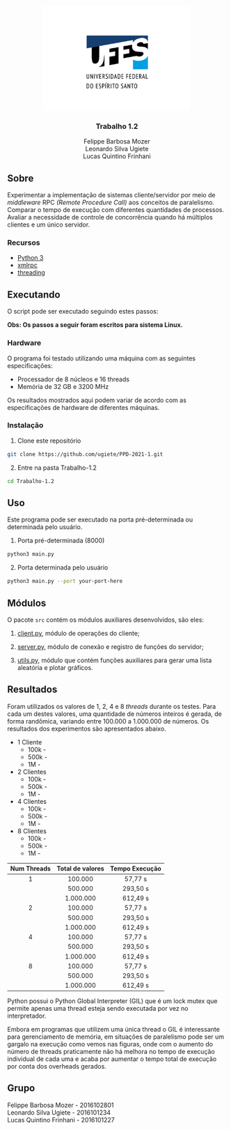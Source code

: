 <!-- PROJECT LOGO -->
<br />
<p align="center">
  <img src="../images/logo.png" alt="UFES" width="340" height="240">

  <h3 align="center">Trabalho 1.2</h3>

  <p align="center">
    Felippe Barbosa Mozer
    <br />
    Leonardo Silva Ugiete
    <br />
    Lucas Quintino Frinhani
    <br />
  </p>
</p>

## Sobre

Experimentar a implementação de sistemas cliente/servidor por meio de _middleware_ RPC _(Remote Procedure Call)_ aos conceitos de paralelismo. Comparar o tempo de execução com diferentes quantidades de processos. Avaliar a necessidade de controle de concorrência quando há múltiplos clientes e um único servidor.

### Recursos

* [Python 3](https://www.python.org/about/)
* [xmlrpc](https://docs.python.org/3/library/xmlrpc.html)
* [threading](https://docs.python.org/3/library/threading.html)

## Executando

O script pode ser executado seguindo estes passos:

**Obs: Os passos a seguir foram escritos para sistema Linux.**

### Hardware

O programa foi testado utilizando uma máquina com as seguintes especificações:

* Processador de 8 núcleos e 16 threads
* Memória de 32 GB e 3200 MHz

Os resultados mostrados aqui podem variar de acordo com as especificações de hardware de diferentes máquinas.

### Instalação

1. Clone este repositório
  ```sh
  git clone https://github.com/ugiete/PPD-2021-1.git
  ```
2. Entre na pasta Trabalho-1.2
  ```sh
  cd Trabalho-1.2
  ```

## Uso

Este programa pode ser executado na porta pré-determinada ou determinada pelo usuário.

1. Porta pré-determinada (8000)
  ```sh
  python3 main.py
  ```
2. Porta determinada pelo usuário
  ```sh
  python3 main.py --port your-port-here
  ```

## Módulos

O pacote `src` contém os módulos auxiliares desenvolvidos, são eles:

1. [client.py](https://github.com/ugiete/PPD-2021-1/blob/master/Trabalho-1.2/src/client.py), módulo de operações do cliente;

2. [server.py](https://github.com/ugiete/PPD-2021-1/blob/master/Trabalho-1.2/src/server.py), módulo de conexão e registro de funções do servidor;

3. [utils.py](https://github.com/ugiete/PPD-2021-1/blob/master/Trabalho-1.2/src/utils.py), módulo que contém funções auxiliares para gerar uma lista aleatória e plotar gráficos.

## Resultados

Foram utilizados os valores de 1, 2, 4 e 8 _threads_ durante os testes. Para cada um destes valores, uma quantidade de números inteiros é gerada, de forma randômica, variando entre 100.000 a 1.000.000 de números. Os resultados dos experimentos são apresentados abaixo.

- 1 Cliente
  - 100k - 
  - 500k - 
  - 1M - 
- 2 Clientes
  - 100k - 
  - 500k - 
  - 1M - 
- 4 Clientes
  - 100k - 
  - 500k - 
  - 1M - 
- 8 Clientes
  - 100k - 
  - 500k - 
  - 1M - 

<center>

  | Num Threads |  Total de valores  | Tempo Execução |
  |:-----------:|:------------------:|:--------------:|
  |      1      |      100.000       |     57,77 s    |
  |             |      500.000       |    293,50 s    |
  |             |     1.000.000      |    612,49 s    |
  |      2      |      100.000       |     57,77 s    |
  |             |      500.000       |    293,50 s    |
  |             |     1.000.000      |    612,49 s    |
  |      4      |      100.000       |     57,77 s    |
  |             |      500.000       |    293,50 s    |
  |             |     1.000.000      |    612,49 s    |
  |      8      |      100.000       |     57,77 s    |
  |             |      500.000       |    293,50 s    |
  |             |     1.000.000      |    612,49 s    |

</center>

Python possui o Python Global Interpreter (GIL) que é um lock mutex que permite apenas uma thread esteja sendo executada por vez no interpretador.

Embora em programas que utilizem uma única thread o GIL é interessante para gerenciamento de memória, em situações de paralelismo pode ser um gargalo na execução como vemos nas figuras, onde com o aumento do número de threads praticamente não há melhora no tempo de execução individual de cada uma e acaba por aumentar o tempo total de execução por conta dos overheads gerados.

## Grupo

Felippe Barbosa Mozer - 2016102801  
Leonardo Silva Ugiete - 2016101234  
Lucas Quintino Frinhani - 2016101227